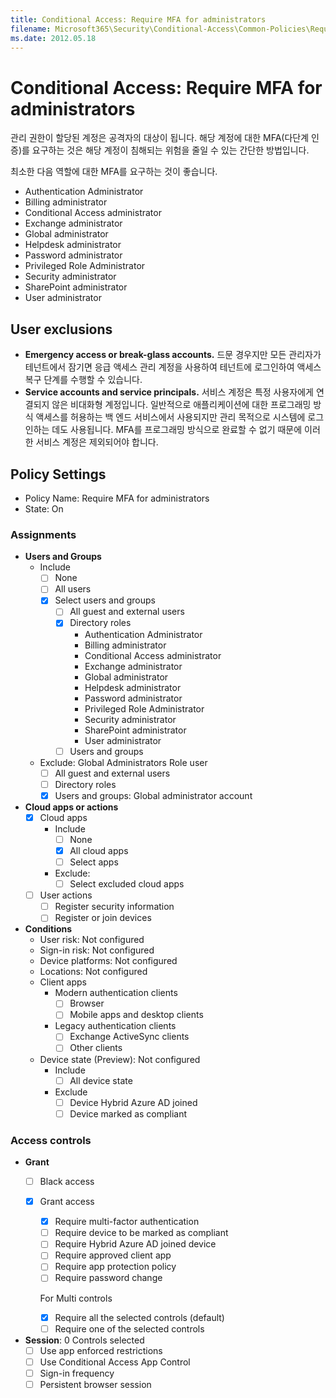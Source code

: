 ```yaml
---
title: Conditional Access: Require MFA for administrators
filename: Microsoft365\Security\Conditional-Access\Common-Policies\Require-MFA-for-Administrators.md
ms.date: 2012.05.18
---
```


# Conditional Access: Require MFA for administrators

관리 권한이 할당된 계정은 공격자의 대상이 됩니다. 해당 계정에 대한 MFA(다단계 인증)를 요구하는 것은 해당 계정이 침해되는 위험을 줄일 수 있는 간단한 방법입니다.

최소한 다음 역할에 대한 MFA를 요구하는 것이 좋습니다.

- Authentication Administrator
- Billing administrator
- Conditional Access administrator
- Exchange administrator
- Global administrator
- Helpdesk administrator
- Password administrator
- Privileged Role Administrator
- Security administrator
- SharePoint administrator
- User administrator

## User exclusions

- **Emergency access or break-glass accounts.** 드문 경우지만 모든 관리자가 테넌트에서 잠기면 응급 액세스 관리 계정을 사용하여 테넌트에 로그인하여 액세스 복구 단계를 수행할 수 있습니다.
- **Service accounts and service principals.** 서비스 계정은 특정 사용자에게 연결되지 않은 비대화형 계정입니다. 일반적으로 애플리케이션에 대한 프로그래밍 방식 액세스를 허용하는 백 엔드 서비스에서 사용되지만 관리 목적으로 시스템에 로그인하는 데도 사용됩니다. MFA를 프로그래밍 방식으로 완료할 수 없기 때문에 이러한 서비스 계정은 제외되어야 합니다. 

## Policy Settings

- Policy Name: Require MFA for administrators
- State: On

### Assignments

- **Users and Groups**
    - Include
        - [ ] None
        - [ ] All users
        - [X] Select users and groups
            - [ ] All guest and external users
            - [X] Directory roles
                - Authentication Administrator
                - Billing administrator
                - Conditional Access administrator
                - Exchange administrator
                - Global administrator
                - Helpdesk administrator
                - Password administrator
                - Privileged Role Administrator
                - Security administrator
                - SharePoint administrator
                - User administrator
            - [ ] Users and groups
    - Exclude: Global Administrators Role user
        - [ ] All guest and external users
        - [ ] Directory roles
        - [X] Users and groups: Global administrator account

- **Cloud apps or actions**
    - [X] Cloud apps
        - Include
            - [ ] None
            - [X] All cloud apps
            - [ ] Select apps
        - Exclude:
            - [ ] Select excluded cloud apps
    - [ ] User actions
        - [ ] Register security information
        - [ ] Register or join devices

- **Conditions**
    - User risk: Not configured
    - Sign-in risk: Not configured
    - Device platforms: Not configured
    - Locations: Not configured
    - Client apps
        - Modern authentication clients
            - [ ] Browser
            - [ ] Mobile apps and desktop clients
        - Legacy authentication clients
            - [ ] Exchange ActiveSync clients
            - [ ] Other clients
    - Device state (Preview): Not configured
        - Include
            - [ ] All device state
        - Exclude
            - [ ] Device Hybrid Azure AD joined
            - [ ] Device marked as compliant

### Access controls

- **Grant**
    - [ ] Black access
    - [X] Grant access
        - [X] Require multi-factor authentication
        - [ ] Require device to be marked as compliant
        - [ ] Require Hybrid Azure AD joined device
        - [ ] Require approved client app
        - [ ] Require app protection policy
        - [ ] Require password change

        For Multi controls

        - [X] Require all the selected controls (default)
        - [ ] Require one of the selected controls
- **Session**: 0 Controls selected
    - [ ] Use app enforced restrictions
    - [ ] Use Conditional Access App Control
    - [ ] Sign-in frequency
    - [ ] Persistent browser session
